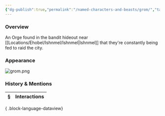```yaml
---
{"dg-publish":true,"permalink":"/named-characters-and-beasts/grom/","tags":["NPC"],"updated":"2025-06-10T19:04:24.633+01:00"}
---
```



### Overview
 An Orge found in the bandit hideout near [[Locations/Ehobel/Ishnmel/Ishnmel\|Ishnmel]] that they're constantly being fed to raid the city.

### Appearance 
![grom.png](/img/user/Admin/Attachments/grom.png)

### History & Mentions
| § | Interactions |
| - | ------------ |

{ .block-language-dataview}